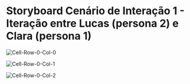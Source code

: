 
# Storyboard Cenário de Interação 1 - Iteração entre Lucas (persona 2) e Clara (persona 1)


![Cell-Row-0-Col-0](https://github.com/user-attachments/assets/85b2d6ae-dc24-4043-90be-54ecd9d3a2c0)

![Cell-Row-0-Col-1](https://github.com/user-attachments/assets/695b578a-ef4b-422f-a727-879a255ebba3)

![Cell-Row-0-Col-2](https://github.com/user-attachments/assets/dbbbff94-e43a-41a5-8067-e05c90adbde9)
